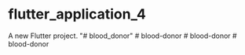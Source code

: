 # flutter_application_4

A new Flutter project.
"# blood_donor" 
#   b l o o d - d o n o r  
 #   b l o o d - d o n o r  
 #   b l o o d - d o n o r  
 